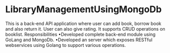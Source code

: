 # LibraryManagementUsingMongoDb

This is a back-end API application where user can add book, borrow book and also
return it. User can also give rating. It supports CRUD operations on booklist.
Responsibilities
•Developed complete back-end module using GoLang and MongoDb.
•Developed an server which exposes RESTful webservices using Golang to
support various operations.
